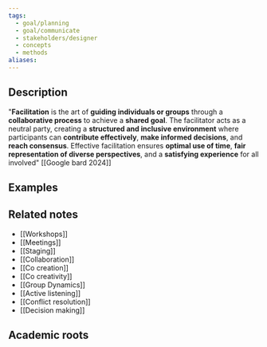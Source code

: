```yaml
---
tags:
  - goal/planning
  - goal/communicate
  - stakeholders/designer
  - concepts
  - methods
aliases:
---
```


## Description
"**Facilitation** is the art of **guiding individuals or groups** through a **collaborative process** to achieve a **shared goal**. The facilitator acts as a neutral party, creating a **structured and inclusive environment** where participants can **contribute effectively**, **make informed decisions**, and **reach consensus**. Effective facilitation ensures **optimal use of time**, **fair representation of diverse perspectives**, and a **satisfying experience** for all involved" [[Google bard 2024]]

## Examples 


## Related notes 
- [[Workshops]]
- [[Meetings]]
- [[Staging]]
- [[Collaboration]]
- [[Co creation]]
- [[Co creativity]]
- [[Group Dynamics]]
- [[Active listening]]
- [[Conflict resolution]]
- [[Decision making]]
## Academic roots
